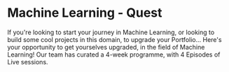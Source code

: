 # Machine Learning - Quest
If you're looking to start your journey in Machine Learning, or looking to build some cool projects in this domain, to upgrade your Portfolio...  Here's your opportunity to get yourselves upgraded, in the field of Machine Learning!  Our team has curated a 4-week programme, with 4 Episodes of Live sessions.
